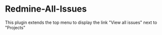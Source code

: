 Redmine-All-Issues
==================

This plugin extends the top menu to display the link "View all issues" next to "Projects"